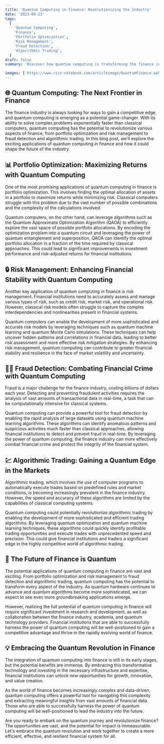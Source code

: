```yaml
---
title: 'Quantum Computing in Finance: Revolutionizing the Industry'
date: '2023-09-23'
tags:
  [
    'Quantum Computing',
    'Finance',
    'Portfolio Optimization',
    'Risk Management',
    'Fraud Detection',
    'Algorithmic Trading',
  ]
draft: false
summary: 'Discover how quantum computing is transforming the finance industry, from portfolio optimization and risk management to fraud detection and algorithmic trading. Learn about the potential applications and benefits of this cutting-edge technology in the world of finance.'

images: ['https://www.rics-notebook.com/articleimage/QuantumFinance.webp']
---
```


## 🌐 Quantum Computing: The Next Frontier in Finance

The finance industry is always looking for ways to gain a competitive edge, and quantum computing is emerging as a potential game-changer. With its ability to solve complex problems exponentially faster than classical computers, quantum computing has the potential to revolutionize various aspects of finance, from portfolio optimization and risk management to fraud detection and algorithmic trading. In this blog post, we'll explore the exciting applications of quantum computing in finance and how it could shape the future of the industry.

## 📊 Portfolio Optimization: Maximizing Returns with Quantum Computing

One of the most promising applications of quantum computing in finance is portfolio optimization. This involves finding the optimal allocation of assets in a portfolio to maximize returns while minimizing risk. Classical computers struggle with this problem due to the vast number of possible combinations and the complexity of the calculations involved.

Quantum computers, on the other hand, can leverage algorithms such as the Quantum Approximate Optimization Algorithm (QAOA) to efficiently explore the vast space of possible portfolio allocations. By encoding the optimization problem into a quantum circuit and leveraging the power of quantum entanglement and superposition, QAOA can identify the optimal portfolio allocation in a fraction of the time required by classical approaches. This could lead to significant improvements in investment performance and risk-adjusted returns for financial institutions.

## 🔒 Risk Management: Enhancing Financial Stability with Quantum Computing

Another key application of quantum computing in finance is risk management. Financial institutions need to accurately assess and manage various types of risk, such as credit risk, market risk, and operational risk. However, classical risk models often struggle to capture the complex interdependencies and nonlinearities present in financial systems.

Quantum computers can enable the development of more sophisticated and accurate risk models by leveraging techniques such as quantum machine learning and quantum Monte Carlo simulations. These techniques can help uncover hidden patterns and correlations in financial data, leading to better risk assessment and more effective risk mitigation strategies. By enhancing risk management, quantum computing can contribute to greater financial stability and resilience in the face of market volatility and uncertainty.

## 🕵️‍♂️ Fraud Detection: Combating Financial Crime with Quantum Computing

Fraud is a major challenge for the finance industry, costing billions of dollars each year. Detecting and preventing fraudulent activities requires the analysis of vast amounts of transactional data in real-time, a task that can be computationally intensive for classical systems.

Quantum computing can provide a powerful tool for fraud detection by enabling the rapid analysis of large datasets using quantum machine learning algorithms. These algorithms can identify anomalous patterns and suspicious activities much faster than classical approaches, allowing financial institutions to detect and prevent fraud in real-time. By leveraging the power of quantum computing, the finance industry can more effectively combat financial crime and protect the integrity of the financial system.

## 💹 Algorithmic Trading: Gaining a Quantum Edge in the Markets

Algorithmic trading, which involves the use of computer programs to automatically execute trades based on predefined rules and market conditions, is becoming increasingly prevalent in the finance industry. However, the speed and accuracy of these algorithms are limited by the capabilities of classical computing systems.

Quantum computing could potentially revolutionize algorithmic trading by enabling the development of more sophisticated and efficient trading algorithms. By leveraging quantum optimization and quantum machine learning techniques, these algorithms could quickly identify profitable trading opportunities and execute trades with unprecedented speed and precision. This could give financial institutions and traders a significant edge in the highly competitive world of algorithmic trading.

## 🚀 The Future of Finance is Quantum

The potential applications of quantum computing in finance are vast and exciting. From portfolio optimization and risk management to fraud detection and algorithmic trading, quantum computing has the potential to transform every aspect of the industry. As quantum hardware continues to advance and quantum algorithms become more sophisticated, we can expect to see even more groundbreaking applications emerge.

However, realizing the full potential of quantum computing in finance will require significant investment in research and development, as well as collaboration between the finance industry, academia, and quantum technology providers. Financial institutions that are able to successfully harness the power of quantum computing will be well-positioned to gain a competitive advantage and thrive in the rapidly evolving world of finance.

## 💡 Embracing the Quantum Revolution in Finance

The integration of quantum computing into finance is still in its early stages, but the potential benefits are immense. By embracing this transformative technology and investing in the necessary infrastructure and expertise, financial institutions can unlock new opportunities for growth, innovation, and value creation.

As the world of finance becomes increasingly complex and data-driven, quantum computing offers a powerful tool for navigating this complexity and extracting meaningful insights from vast amounts of financial data. Those who are able to successfully harness the power of quantum computing will be well-positioned to lead the industry into the future.

Are you ready to embark on the quantum journey and revolutionize finance? The opportunities are vast, and the potential for impact is immeasurable. Let's embrace the quantum revolution and work together to create a more efficient, effective, and resilient financial system for all.
